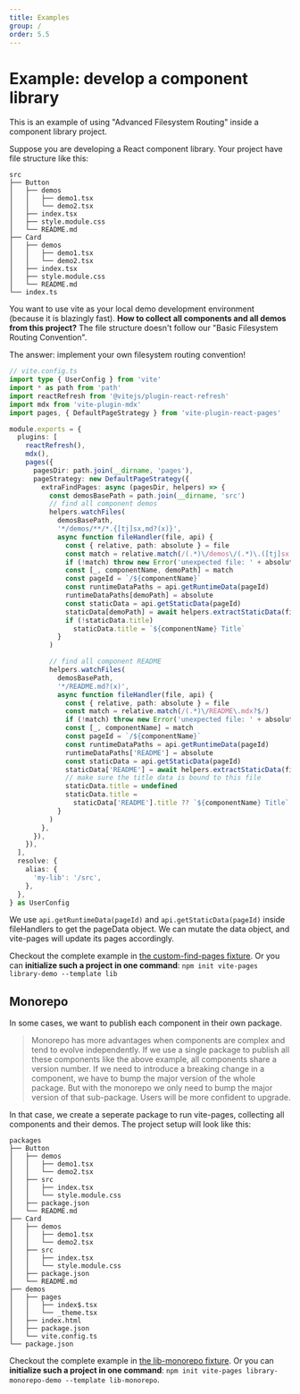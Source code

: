 ```yaml
---
title: Examples
group: /
order: 5.5
---
```


# Example: develop a component library

This is an example of using "Advanced Filesystem Routing" inside a component library project.

Suppose you are developing a React component library. Your project have file structure like this:

```text
src
├── Button
│   ├── demos
│   │   ├── demo1.tsx
│   │   └── demo2.tsx
│   ├── index.tsx
│   ├── style.module.css
│   └── README.md
├── Card
│   ├── demos
│   │   ├── demo1.tsx
│   │   └── demo2.tsx
│   ├── index.tsx
│   ├── style.module.css
│   └── README.md
└── index.ts
```

You want to use vite as your local demo development environment (because it is blazingly fast). **How to collect all components and all demos from this project?** The file structure doesn't follow our "Basic Filesystem Routing Convention".

The answer: implement your own filesystem routing convention!

```ts
// vite.config.ts
import type { UserConfig } from 'vite'
import * as path from 'path'
import reactRefresh from '@vitejs/plugin-react-refresh'
import mdx from 'vite-plugin-mdx'
import pages, { DefaultPageStrategy } from 'vite-plugin-react-pages'

module.exports = {
  plugins: [
    reactRefresh(),
    mdx(),
    pages({
      pagesDir: path.join(__dirname, 'pages'),
      pageStrategy: new DefaultPageStrategy({
        extraFindPages: async (pagesDir, helpers) => {
          const demosBasePath = path.join(__dirname, 'src')
          // find all component demos
          helpers.watchFiles(
            demosBasePath,
            '*/demos/**/*.{[tj]sx,md?(x)}',
            async function fileHandler(file, api) {
              const { relative, path: absolute } = file
              const match = relative.match(/(.*)\/demos\/(.*)\.([tj]sx|mdx?)$/)
              if (!match) throw new Error('unexpected file: ' + absolute)
              const [_, componentName, demoPath] = match
              const pageId = `/${componentName}`
              const runtimeDataPaths = api.getRuntimeData(pageId)
              runtimeDataPaths[demoPath] = absolute
              const staticData = api.getStaticData(pageId)
              staticData[demoPath] = await helpers.extractStaticData(file)
              if (!staticData.title)
                staticData.title = `${componentName} Title`
            }
          )

          // find all component README
          helpers.watchFiles(
            demosBasePath,
            '*/README.md?(x)',
            async function fileHandler(file, api) {
              const { relative, path: absolute } = file
              const match = relative.match(/(.*)\/README\.mdx?$/)
              if (!match) throw new Error('unexpected file: ' + absolute)
              const [_, componentName] = match
              const pageId = `/${componentName}`
              const runtimeDataPaths = api.getRuntimeData(pageId)
              runtimeDataPaths['README'] = absolute
              const staticData = api.getStaticData(pageId)
              staticData['README'] = await helpers.extractStaticData(file)
              // make sure the title data is bound to this file
              staticData.title = undefined
              staticData.title =
                staticData['README'].title ?? `${componentName} Title`
            }
          )
        },
      }),
    }),
  ],
  resolve: {
    alias: {
      'my-lib': '/src',
    },
  },
} as UserConfig
```

We use `api.getRuntimeData(pageId)` and `api.getStaticData(pageId)` inside fileHandlers to get the pageData object. We can mutate the data object, and vite-pages will update its pages accordingly.

Checkout the complete example in [the custom-find-pages fixture](https://github.com/vitejs/vite-plugin-react-pages/blob/master/packages/playground/custom-find-pages).
Or you can **initialize such a project in one command**: `npm init vite-pages library-demo --template lib`

## Monorepo

In some cases, we want to publish each component in their own package.

> Monorepo has more advantages when components are complex and tend to evolve independently. If we use a single package to publish all these components like the above example, all components share a version number. If we need to introduce a breaking change in a component, we have to bump the major version of the whole package. But with the monorepo we only need to bump the major version of that sub-package. Users will be more confident to upgrade.

In that case, we create a seperate package to run vite-pages, collecting all components and their demos. The project setup will look like this:

```text
packages
├── Button
│   ├── demos
│   │   ├── demo1.tsx
│   │   └── demo2.tsx
│   ├── src
│   │   ├── index.tsx
│   │   └── style.module.css
│   ├── package.json
│   └── README.md
├── Card
│   ├── demos
│   │   ├── demo1.tsx
│   │   └── demo2.tsx
│   ├── src
│   │   ├── index.tsx
│   │   └── style.module.css
│   ├── package.json
│   └── README.md
├── demos
│   ├── pages
│   │   ├── index$.tsx
│   │   └── _theme.tsx
│   ├── index.html
│   ├── package.json
│   └── vite.config.ts
└── package.json
```

Checkout the complete example in [the lib-monorepo fixture](https://github.com/vitejs/vite-plugin-react-pages/tree/master/packages/playground/lib-monorepo).
Or you can **initialize such a project in one command**: `npm init vite-pages library-monorepo-demo --template lib-monorepo`.

